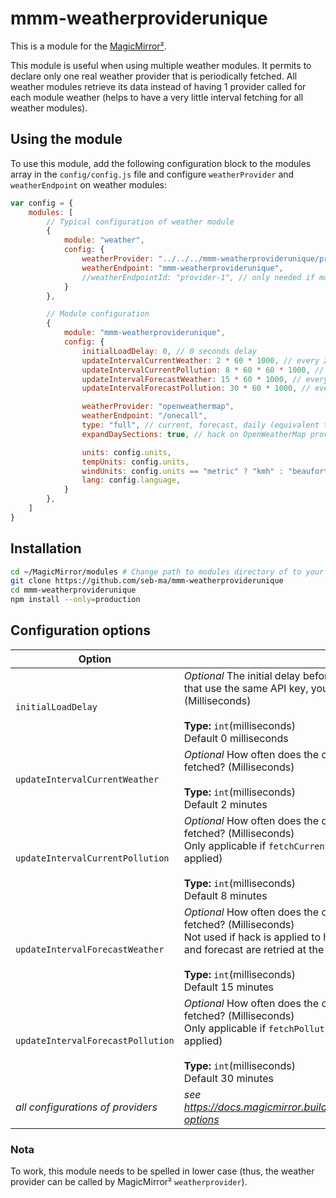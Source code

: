 # mmm-weatherproviderunique

This is a module for the [MagicMirror²](https://github.com/MichMich/MagicMirror/).

This module is useful when using multiple weather modules. It permits to declare only one real weather provider that is periodically fetched.
All weather modules retrieve its data instead of having 1 provider called for each module weather (helps to have a very little interval fetching for all weather modules).

## Using the module

To use this module, add the following configuration block to the modules array in the `config/config.js` file
and configure `weatherProvider` and `weatherEndpoint` on weather modules:

```js
var config = {
	modules: [
		// Typical configuration of weather module
		{
			module: "weather",
			config: {
				weatherProvider: "../../../mmm-weatherproviderunique/proxyweatherprovider", // pseudo-relative path needed to be correctly handled by weatherprovider
				weatherEndpoint: "mmm-weatherproviderunique",
				//weatherEndpointId: "provider-1", // only needed if more than 1 mmm-weatherproviderunique is defined
			}
		},

		// Module configuration
		{
			module: "mmm-weatherproviderunique",
			config: {
				initialLoadDelay: 0, // 0 seconds delay
				updateIntervalCurrentWeather: 2 * 60 * 1000, // every 2 minutes - set to null to not retrieve current weather
				updateIntervalCurrentPollution: 8 * 60 * 60 * 1000, // every 8 minutes - set to null to not retrieve current pollution, hack on OpenWeatherMap provider to fetch current pollution
				updateIntervalForecastWeather: 15 * 60 * 1000, // every 15 minutes - set to null to not retrieve forecast weather - not used with hack on OpenWeatherMap: fetchWeatherAll
				updateIntervalForecastPollution: 30 * 60 * 1000, // every 30 minutes - set to null to not retrieve forecast pollution, hack on OpenWeatherMap provider to fetch pollution forecast

				weatherProvider: "openweathermap",
				weatherEndpoint: "/onecall",
				type: "full", // current, forecast, daily (equivalent to forecast), hourly (only with OpenWeatherMap /onecall endpoint), full for current+hourly+daily
				expandDaySections: true, // hack on OpenWeatherMap provider to split in 4 entries the 4 data of a day

				units: config.units,
				tempUnits: config.units,
				windUnits: config.units == "metric" ? "kmh" : "beaufort",
				lang: config.language,
			}
		},
	]
}
```

## Installation

```sh
cd ~/MagicMirror/modules # Change path to modules directory of to your actual MagiMirror² installation
git clone https://github.com/seb-ma/mmm-weatherproviderunique
cd mmm-weatherproviderunique
npm install --only=production
```

## Configuration options

| Option							| Description
|---------------------------------- |-------------
| `initialLoadDelay`				| *Optional* The initial delay before loading. If you have multiple modules that use the same API key, you might want to delay one of the requests. (Milliseconds) <br><br>**Type:** `int`(milliseconds) <br>Default 0 milliseconds
| `updateIntervalCurrentWeather`	| *Optional* How often does the content of current weather needs to be fetched? (Milliseconds)<br><br>**Type:** `int`(milliseconds) <br>Default 2 minutes
| `updateIntervalCurrentPollution`	| *Optional* How often does the content of current pollution needs to be fetched? (Milliseconds)<br>Only applicable if `fetchCurrentPollution` is available (hack to be applied)<br><br>**Type:** `int`(milliseconds) <br>Default 8 minutes
| `updateIntervalForecastWeather`	| *Optional* How often does the content of forecast weather needs to be fetched? (Milliseconds)<br>Not used if hack is applied to have `fetchWeatherAll` (this way: current and forecast are retried at the same time)<br><br>**Type:** `int`(milliseconds) <br>Default 15 minutes
| `updateIntervalForecastPollution`	| *Optional* How often does the content of forecast pollution needs to be fetched? (Milliseconds)<br>Only applicable if `fetchPollutionForecast` is available (hack to be applied)<br><br>**Type:** `int`(milliseconds) <br>Default 30 minutes
| *all configurations of providers*	| *see https://docs.magicmirror.builders/modules/weather.html#configuration-options*

### Nota

To work, this module needs to be spelled in lower case (thus, the weather provider can be called by MagicMirror² `weatherprovider`).
